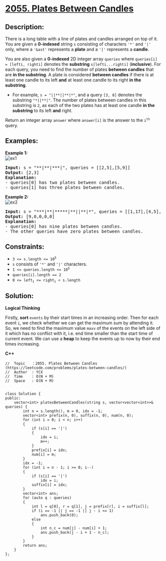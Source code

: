 # [2055. Plates Between Candles](https://leetcode.com/problems/plates-between-candles/)


## Description:

<p>There is a long table with a line of plates and candles arranged on top of it. You are given a <strong>0-indexed</strong> string <code>s</code> consisting of characters <code>'*'</code> and <code>'|'</code> only, where a <code>'&ast'</code> represents a <strong>plate</strong> and a <code>'|'</code> represents a <strong>candle</strong>.</p>
<p>You are also given a <strong>0-indexed</strong> 2D integer array <code>queries</code> where <code>queries[i] = [lefti, righti]</code> denotes the <strong>substring</strong> <code>s[lefti...righti]</code> (<strong>inclusive</strong>). For each query, you need to find the number of plates <strong>between candles</strong> that are <strong>in the substring</strong>. A plate is considered <strong>between candles</strong> if there is at least one candle to its left <strong>and</strong> at least one candle to its right <strong>in the substring</strong>.</p>
<ul>
    <li>For example, <code>s = "||**||**|*"</code>, and a query <code>[3, 8]</code> denotes the substring <code>"*||**|"</code>. The number of plates between candles in this substring is <code>2</code>, as each of the two plates has at least one candle <strong>in the substring</strong> to its left <strong>and</strong> right.</li>
</ul>
<p>Return an integer array <code>answer</code> where <code>answer[i]</code> is the answer to the <code>i<sup>th</sup></code> query.</p>


## Examples:

<strong>Example 1:</strong>
<br/>![ex1](https://assets.leetcode.com/uploads/2021/10/04/ex-1.png)</br>
<pre>
<strong>Input:</strong> s = "**|**|***|", queries = [[2,5],[5,9]]
<strong>Output:</strong> [2,3]
<strong>Explanation:</strong> 
- queries[0] has two plates between candles.
- queries[1] has three plates between candles.
</pre>

<strong>Example 2:</strong>
<br/>![ex2](https://assets.leetcode.com/uploads/2021/10/04/ex-2.png)</br>
<pre>
<strong>Input:</strong> s = "***|**|*****|**||**|*", queries = [[1,17],[4,5],[14,17],[5,11],[15,16]]
<strong>Output:</strong> [9,0,0,0,0]
<strong>Explanation:</strong>
- queries[0] has nine plates between candles.
- The other queries have zero plates between candles.
</pre>


## Constraints:

<ul>
  <li><code>3 &lt;= s.length &lt;= 10<sup>5</sup></code></li>
  <li><code>s</code> consists of <code>'*'</code> and <code>'|'</code> characters.</li>
  <li><code>1 &lt;= queries.length &lt;= 10<sup>5</sup></code></li>
  <li><code>queries[i].length == 2</code></li>
  <li><code>0 &lt;= left<sub>i</sub> &lt;= right<sub>i</sub> &lt; s.length</code></li>
</ul>


## Solution:

<strong>Logical Thinking</strong>
<p>Firstly, <strong>sort</strong> <code>events</code> by their start times in an increasing order. Then for each event <code>i</code>, we check whether we can get the maximum sum by attending it. So, we need to find the maximum value <code>maxv</code> of the events on the left side of it which has no conflict with it, i.e. end time smaller than the start time of current event. We can use a <strong>heap</strong> to keep the events up to now by their end times increasing.</p>

 
<strong>C++</strong>

```
//  Topic   ：2055. Plates Between Candles (https://leetcode.com/problems/plates-between-candles/)
//  Author  : YCX
//  Time    : O(N + M)
//  Space   : O(N + M)


class Solution {
public:
    vector<int> platesBetweenCandles(string s, vector<vector<int>>& queries) {
        int n = s.length(), m = 0, idx = -1;
        vector<int> prefix(n, 0), suffix(n, 0), num(n, 0);
        for (int i = 0; i < n; i++)
        {
            if (s[i] == '|')
            {
                idx = i;
                m++;
            }
            prefix[i] = idx;
            num[i] = m;
        }
        idx = -1;
        for (int i = n - 1; i >= 0; i--)
        {
            if (s[i] == '|')
                idx = i;
            suffix[i] = idx;
        }
        vector<int> ans;
        for (auto q : queries)
        {
            int l = q[0], r = q[1], j = prefix[r], i = suffix[l];
            if (i == -1 || j == -1 || j - i <= 1)
                ans.push_back(0);
            else
            {
                int n_c = num[j] - num[i] + 1;
                ans.push_back(j - i + 1 - n_c);
            }
        }
        return ans;
    }
};
```
